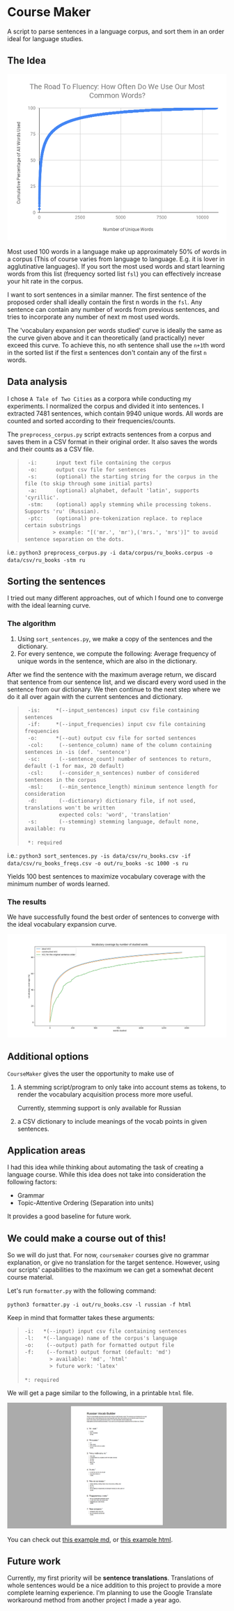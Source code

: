 # Course Maker
A script to parse sentences in a language corpus, and sort them in an order ideal for language studies.

## The Idea

![number of known most used words versus their cumulative usage percentage in the whole corpus. credit: @thevenuehouse on reddit](./media/graph.png)

Most used 100 words in a language make up approximately 50% of words in a corpus (This of course varies from language to language. E.g. it is lover in agglutinative languages). If you sort the most used words and start learning words from this list (frequency sorted list `fsl`) you can effectively increase your hit rate in the corpus. 

I want to sort sentences in a similar manner. The first sentence of the proposed order shall ideally contain the first n words in the `fsl`. Any sentence can contain any number of words from previous sentences, and tries to incorporate any number of next m most used words.

The 'vocabulary expansion per words studied' curve  is ideally the same as the curve given above and it can theoretically (and practically) never exceed this curve. To achieve this, no `m`th sentence shall use the `n+1`th word in the sorted list if the first `m` sentences don't contain any of the first `n` words.

## Data analysis

I chose `A Tale of Two Cities`  as a corpora while conducting my experiments. I normalized the corpus and divided it into sentences. I extracted 7481 sentences, which contain 9940 unique words.  All words are counted and sorted according to their frequencies/counts.

The `preprocess_corpus.py`  script extracts sentences from a corpus and saves them in a CSV format in their original order. It also saves the words and their counts as a CSV file.  

>      -i:  	input text file containing the corpus
>      -o:  	output csv file for sentences
>      -s:  	(optional) the starting string for the corpus in the file (to skip through some initial parts)
>      -a:  	(optional) alphabet, default 'latin', supports 'cyrillic'.
>      -stm:	(optional) apply stemming while processing tokens. Supports 'ru' (Russian).
>      -ptc:	(optional) pre-tokenization replace. to replace certain substrings 
>              > example: "[('mr.', 'mr'),('mrs.', 'mrs')]" to avoid sentence separation on the dots.

i.e.:
`python3 preprocess_corpus.py -i data/corpus/ru_books.corpus -o data/csv/ru_books -stm ru `

## Sorting the sentences

I tried out many different approaches, out of which I found one to converge with the ideal learning curve. 

### The algorithm

1. Using `sort_sentences.py`, we make a copy of the sentences and the dictionary. 
2. For every sentence, we compute the following: Average frequency of unique words in the sentence, which are also in the dictionary. 

After we find the sentence with the maximum average return, we discard that sentence from our sentence list, and we discard every word used in the sentence from our dictionary. We then continue to the next step where we do it all over again with the current sentences and dictionary. 

>      -is: 	*(--input_sentences) input csv file containing sentences
>      -if: 	*(--input_frequencies) input csv file containing frequencies
>      -o:  	*(--out) output csv file for sorted sentences
>      -col:	 (--sentence_column) name of the column containing sentences in -is (def. 'sentence')
>      -sc: 	 (--sentence_count) number of sentences to return, default (-1 for max, 20 default)
>      -csl:	 (--consider_n_sentences) number of considered sentences in the corpus
>      -msl:	 (--min_sentence_length) minimum sentence length for consideration
>      -d:  	 (--dictionary) dictionary file, if not used, translations won't be written
>           	 expected cols: 'word', 'translation'
>      -s:  	 (--stemming) stemming language, default none, available: ru
>      
>      *: required

i.e.:
`python3 sort_sentences.py -is data/csv/ru_books.csv -if data/csv/ru_books_freqs.csv -o out/ru_books -sc 1000 -s ru` 

Yields 100 best sentences to maximize vocabulary coverage with the minimum number of words learned.

### The results

We have successfully found the best order of sentences to converge with the ideal vocabulary expansion curve.

![](./media/vcc_comparison.png)



## Additional options

`CourseMaker` gives the user the opportunity to make use of

1. A stemming script/program to only take into account stems as tokens, to render the vocabulary acquisition process more more useful.

   Currently, stemming support is only available for Russian

2. a CSV dictionary to include meanings of the vocab points in given sentences.



## Application areas

I had this idea while thinking about automating the task of creating a language course. While this idea does not take into consideration the following factors:

* Grammar
* Topic-Attentive Ordering (Separation into units)

It provides a good baseline for future work.



## We could make a course out of this!

So we will do just that. For now, `coursemaker` courses give no grammar explanation, or give no translation for the target sentence. However, using our scripts' capabilities to the maximum we can get a somewhat decent course material.

Let's run `formatter.py` with the following command:

`python3 formatter.py -i out/ru_books.csv -l russian -f html`

Keep in mind that formatter takes these arguments:

>     -i:  	*(--input) input csv file containing sentences
>     -l:  	*(--language) name of the corpus's language
>     -o:  	 (--output) path for formatted output file
>     -f:  	 (--format) output format (default: 'md')
>          	  > available: 'md', 'html'
>          	  > future work: 'latex'
>     
>     *: required



We will get a page similar to the following, in a printable `html` file.

![](./media/example_html.png)

You can check out [this example md](./courses/russian_course.md), or [this example html](https://blog.cemre.in/projects/russian_course.html).



## Future work

Currently, my first priority will be **sentence translations**. Translations of whole sentences would be a nice addition to this project to provide a more complete learning experience. I'm planning to use the Google Translate workaround method from another project I made a year ago. 



